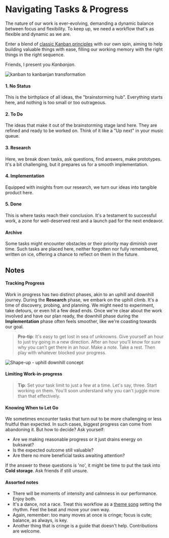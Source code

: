 # Navigating Tasks & Progress

The nature of our work is ever-evolving, demanding a dynamic balance between focus and flexibility. To keep up, we need a workflow that's as flexible and dynamic as we are. 

Enter a blend of [classic Kanban principles](https://www.youtube.com/shorts/wEN8DINqEss) with our own spin, aiming to help building valuable things with ease, filling our working memory with the right things in the right sequence. 

Friends, I present you _Kanbanjan_.

![kanban to kanbanjan transformation](https://github.com/amotali/konvektion/assets/25614707/15808aad-0ee7-4c1f-8bfc-1c74816994ec)
 
#### 1. No Status

This is the birthplace of all ideas, the "brainstorming hub". Everything starts here, and nothing is too small or too outrageous.

#### 2. To Do

The ideas that make it out of the brainstorming stage land here. They are refined and ready to be worked on. Think of it like a "Up next" in your music queue.

#### 3. Research

Here, we break down tasks, ask questions, find answers, make prototypes. It's a bit challenging, but it prepares us for a smooth implementation.

#### 4. Implementation

Equipped with insights from our research, we turn our ideas into tangible product here. 

#### 5. Done

This is where tasks reach their conclusion. It's a testament to successful work, a zone for well-deserved rest and a launch pad for the next endeavor.

#### Archive

Some tasks might encounter obstacles or their priority may diminish over time. Such tasks are placed here, neither forgotten nor fully remembered, written on ice, offering a chance to reflect on them in the future.

## Notes

#### Tracking Progress

Work in progress has two distinct phases, akin to an uphill and downhill journey. During the **Research** phase, we embark on the uphill climb. It's a time of discovery, probing, and planning. We might need to experiment, take detours, or even hit a few dead ends. Once we're clear about the work involved and have our plan ready, the downhill phase during the **Implementation** phase often feels smoother, like we're coasting towards our goal.

> **Pro-tip**: It's easy to get lost in sea of unknowns. Give yourself an hour to just try going in a new direction. After an hour you’ll know for sure why you can’t get there in an hour. Make a note. Take a rest. Then play with whatever blocked your progress.

![Shape-up - uphill downhill concept](https://basecamp.com/assets/books/shapeup/3.4/hill_concept-a0a77c0ebb209b61899b8b4cdb1a315f2807e3fdc2e1d2373e2f19060725f042.png)


#### Limiting Work-in-progress

> **Tip**: Set your task limit to just a few at a time. Let's say, three. Start working on them. You'll soon understand why you can't juggle more than that effectively. 

#### Knowing When to Let Go

We sometimes encounter tasks that turn out to be more challenging or less fruitful than expected. 
In such cases, biggest progress can come from abandoning it. But how to decide? Ask yourself:

- Are we making reasonable progress or it just drains energy on buksavat?
- Is the expected outcome still valuable?
- Are there no more beneficial tasks awaiting attention?

If the answer to these questions is 'no', it might be time to put the task into **Cold storage**. Ask friends if still unsure.

#### Assorted notes

- There will be moments of intensity and calmness in our performance. Enjoy both.
- It's a dance, not a race. Treat this workflow as a [theme song](https://www.youtube.com/watch?v=vOOb2XFtQDM) setting the rhythm. Feel the beat and move your own way.
- Again, remember: too many moves at once is cringe; focus is cute; balance, as always, is key. 
- Another thing that is cringe is a guide that doesn't help. Contributions are welcome.
